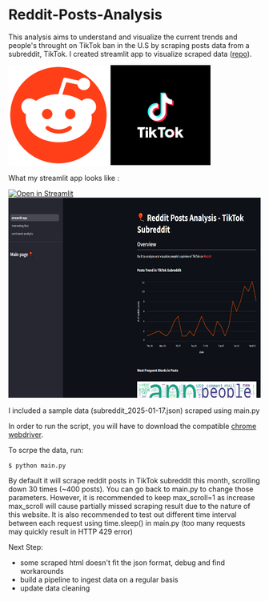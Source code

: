 # Reddit-Posts-Analysis

This analysis aims to understand and visualize the current trends and people's throught on TikTok ban in the U.S by scraping posts data from a subreddit, TikTok. I created streamlit app to visualize scraped data ([repo](https://github.com/ychen3407/Reddit-Posts-Streamlit.git)). 

<p float="left">
    <img src='images/reddit.png', height="200"/>
    <img src='images/tiktok_logo.png', height="200"/>
</p>


What my streamlit app looks like :

[![Open in Streamlit](https://static.streamlit.io/badges/streamlit_badge_black_white.svg)](https://glowing-space-xylophone-x4vj796xwqrf65gp-8501.app.github.dev/)
<img src='images/streamlit_example.png' height="400">


I included a sample data (subreddit_2025-01-17.json) scraped using main.py

In order to run the script, you will have to download the compatible [chrome webdriver](https://sites.google.com/chromium.org/driver/).

To scrpe the data, run:
```
$ python main.py
```

By default it will scrape reddit posts in TikTok subreddit this month, scrolling down 30 times (~400 posts). You can go back to main.py to change those parameters. However, it is recommended to keep max_scroll=1 as increase max_scroll will cause partially missed scraping result due to the nature of this website. It is also recommended to test out different time interval between each request using time.sleep() in main.py (too many requests may quickly result in HTTP 429 error)

Next Step:
- some scraped html doesn't fit the json format, debug and find workarounds
- build a pipeline to ingest data on a regular basis
- update data cleaning